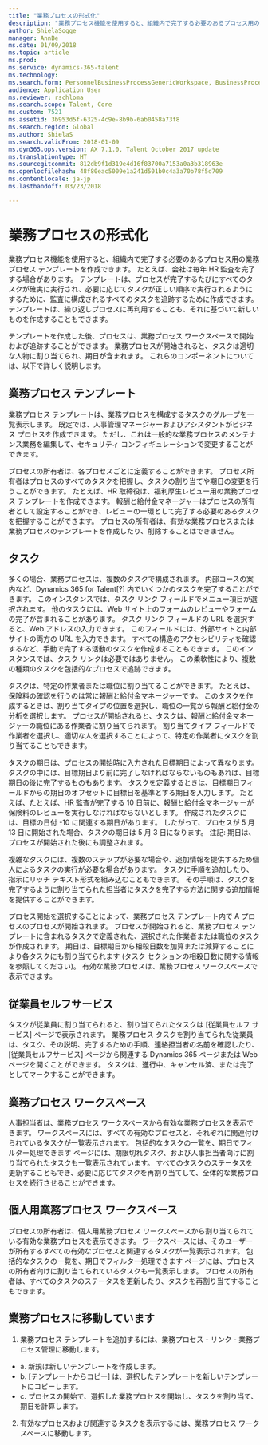 ```yaml
---
title: "業務プロセスの形式化"
description: "業務プロセス機能を使用すると、組織内で完了する必要のあるプロセス用の業務プロセス テンプレートを作成できます。"
author: ShielaSogge
manager: AnnBe
ms.date: 01/09/2018
ms.topic: article
ms.prod: 
ms.service: dynamics-365-talent
ms.technology: 
ms.search.form: PersonnelBusinessProcessGenericWorkspace, BusinessProcessGenericTemplateListpage, BusinessProcessGenericMyTemplates, BusinessProcessGroupAssignment
audience: Application User
ms.reviewer: rschloma
ms.search.scope: Talent, Core
ms.custom: 7521
ms.assetid: 3b953d5f-6325-4c9e-8b9b-6ab0458a73f8
ms.search.region: Global
ms.author: ShielaS
ms.search.validFrom: 2018-01-09
ms.dyn365.ops.version: AX 7.1.0, Talent October 2017 update
ms.translationtype: HT
ms.sourcegitcommit: 812db9f1d319e4d16f83700a7153a0a3b318963e
ms.openlocfilehash: 48f80eac5009e1a241d501b0c4a3a70b78f5d709
ms.contentlocale: ja-jp
ms.lasthandoff: 03/23/2018

---
```

# <a name="formalize-business-processes"></a>業務プロセスの形式化
業務プロセス機能を使用すると、組織内で完了する必要のあるプロセス用の業務プロセス テンプレートを作成できます。 たとえば、会社は毎年 HR 監査を完了する場合があります。 テンプレートは、プロセスが完了するたびにすべてのタスクが確実に実行され、必要に応じてタスクが正しい順序で実行されるようにするために、監査に構成されるすべてのタスクを追跡するために作成できます。 テンプレートは、繰り返しプロセスに再利用することも、それに基づいて新しいものを作成することもできます。

テンプレートを作成した後、プロセスは、業務プロセス ワークスペースで開始および追跡することができます。  業務プロセスが開始されると、タスクは適切な人物に割り当てられ、期日が含まれます。 これらのコンポーネントについては、以下で詳しく説明します。

## <a name="business-process-template"></a>業務プロセス テンプレート
業務プロセス テンプレートは、業務プロセスを構成するタスクのグループを一覧表示します。 既定では、人事管理マネージャーおよびアシスタントがビジネス プロセスを作成できます。  ただし、これは一般的な業務プロセスのメンテナンス業務を編集して、セキュリティ コンフィギュレーションで変更することができます。

プロセスの所有者は、各プロセスごとに定義することができます。  プロセス所有者はプロセスのすべてのタスクを把握し、タスクの割り当てや期日の変更を行うことができます。  たとえば、HR 取締役は、福利厚生レビュー用の業務プロセス テンプレートを作成できます。  報酬と給付金マネージャーはプロセスの所有者として設定することができ、レビューの一環として完了する必要のあるタスクを把握することができます。  プロセスの所有者は、有効な業務プロセスまたは業務プロセスのテンプレートを作成したり、削除することはできません。

## <a name="task"></a>タスク
多くの場合、業務プロセスは、複数のタスクで構成されます。 内部コースの案内など、Dynamics 365 for Talent[?] 内でいくつかのタスクを完了することができます。 このインスタンスでは、タスク リンク フィールドでメニュー項目が選択されます。 他のタスクには、Web サイト上のフォームのレビューやフォームの完了が含まれることがあります。 タスク リンク フィールドの URL を選択すると、Web アドレスの入力できます。 このフィールドには、外部サイトと内部サイトの両方の URL を入力できます。 すべての構造のアクセシビリティを確認するなど、手動で完了する活動のタスクを作成することもできます。 このインスタンスでは、タスク リンクは必要ではありません。 この柔軟性により、複数の種類のタスクを包括的なプロセスで追跡できます。

タスクは、特定の作業者または職位に割り当てることができます。 たとえば、保険料の確認を行うのは常に報酬と給付金マネージャーです。   このタスクを作成するときは、割り当てタイプの位置を選択し、職位の一覧から報酬と給付金の分析を選択します。 プロセスが開始されると、タスクは、報酬と給付金マネージャーの職位にある作業者に割り当てられます。 割り当てタイプ フィールドで作業者を選択し、適切な人を選択することによって、特定の作業者にタスクを割り当てることもできます。

タスクの期日は、プロセスの開始時に入力された目標期日によって異なります。 タスクの中には、目標期日より前に完了しなければならないものもあれば、目標期日の後に完了するものもあります。  タスクを定義するときは、目標期日フィールドからの期日のオフセットに目標日を基準とする期日を入力します。 たとえば、たとえば、HR 監査が完了する 10 日前に、報酬と給付金マネージャーが保険料のレビューを実行しなければならないとします。 作成されたタスクには、目標の日付 -10 に関連する期日があります。 したがって、プロセスが 5 月 13 日に開始された場合、タスクの期日は 5 月 3 日になります。 注記: 期日は、プロセスが開始された後にも調整されます。

複雑なタスクには、複数のステップが必要な場合や、追加情報を提供するため個人によるタスクの実行が必要な場合があります。 タスクに手順を追加したり、指示にリッチ テキスト形式を組み込むこともできます。 その手順は、タスクを完了するように割り当てられた担当者にタスクを完了する方法に関する追加情報を提供することができます。

プロセス開始を選択することによって、業務プロセス テンプレート内で A プロセスのプロセスが開始されます。  プロセスが開始されると、業務プロセス テンプレートに含まれるタスクで定義された、選択された作業者または職位のタスクが作成されます。 期日は、目標期日から相殺日数を加算または減算することにより各タスクにも割り当てられます (タスク セクションの相殺日数に関する情報を参照してください)。 有効な業務プロセスは、業務プロセス ワークスペースで表示できます。 

## <a name="employee-self-service"></a>従業員セルフサービス
タスクが従業員に割り当てられると、割り当てられたタスクは [従業員セルフ サービス] ページで表示されます。 業務プロセス タスクを割り当てられた従業員は、タスク、その説明、完了するための手順、連絡担当者の名前を確認したり、[従業員セルフサービス] ページから関連する Dynamics 365 ページまたは Web ページを開くことができます。 タスクは、進行中、キャンセル済、または完了としてマークすることができます。

## <a name="business-process-workspace"></a>業務プロセス ワークスぺース
人事担当者は、業務プロセス ワークスペースから有効な業務プロセスを表示できます。 ワークスペースには、すべての有効なプロセスと、それぞれに関連付けられているタスクが一覧表示されます。 包括的なタスクの一覧を、期日でフィルター処理できます ページには、期限切れタスク、および人事担当者向けに割り当てられたタスクも一覧表示されています。 すべてのタスクのステータスを更新することもでき、必要に応じてタスクを再割り当てして、全体的な業務プロセスを続行させることができます。

## <a name="my-business-processes-workspace"></a>個人用業務プロセス ワークスぺース
プロセスの所有者は、個人用業務プロセス ワークスぺースから割り当てられている有効な業務プロセスを表示できます。 ワークスペースには、そのユーザーが所有するすべての有効なプロセスと関連するタスクが一覧表示されます。  包括的なタスクの一覧を、期日でフィルター処理できます ページには、プロセスの所有者向けに割り当てられているタスクも一覧表示します。 プロセスの所有者は、すべてのタスクのステータスを更新したり、タスクを再割り当てすることもできます。

## <a name="navigating-business-processes"></a>業務プロセスに移動しています
1.   業務プロセス テンプレートを追加するには、業務プロセス - リンク - 業務プロセス管理に移動します。
 - a.   新規は新しいテンプレートを作成します。
 - b.   [テンプレートからコピー] は、選択したテンプレートを新しいテンプレートにコピーします。
 - c.   プロセスの開始で、選択した業務プロセスを開始し、タスクを割り当て、期日を計算します。  
2.  有効なプロセスおよび関連するタスクを表示するには、業務プロセス ワークスペースに移動します。

